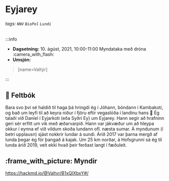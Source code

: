Eyjarey
===

###### tags: `NNV` `BioPol` `Lundi`

:::info
- **Dagsetning:** 10. ágúst, 2021, 10:00-11:00
Myndataka með dróna :camera_with_flash: 
- **Umsjón:**  
 > [name=Valtýr]

:::

## :notebook:  Feltbók

Bara svo því sé haldið til haga þá hringdi ég í Jóhann, bóndann í Kambakoti, og bað um leyfi til að keyra niður í fjöru eftir vegaslóða í landinu hans :slightly_smiling_face: 
Ég talaði við Daníel í Eyjarkoti (eða Syðri Ey) um Eyjarey. Hann segir að hrafninn geri sér erfitt um vik með æðarvarpið. Hann var jákvæður um að hleypa okkur í eynna ef við vildum skoða lundann ofl. næsta sumar.
Á myndunum (í betri upplausn) sjást nokkrir lundar á sundi. Árið 2017 var þarna mergð af lunda þegar ég fór þangað á kajak. Um 25 km norðar, á Hofsgrunni sá ég til lunda árið 2019, veit ekki hvað þeir ferðast langt í fæðuleit.

## :frame_with_picture: Myndir
https://hackmd.io/@Valtyr/B1xQlXbxY#/